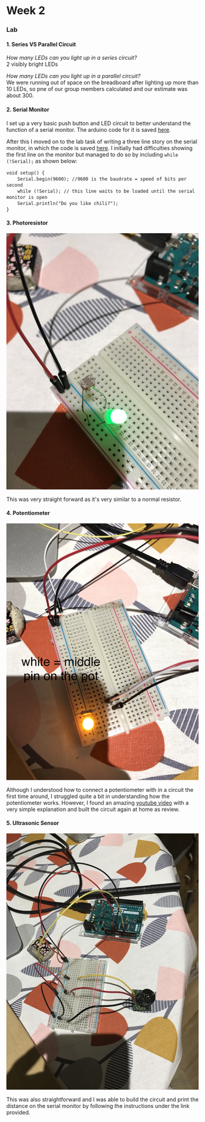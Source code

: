 # Week 2

### Lab

#### 1. Series VS Parallel Circuit

*How many LEDs can you light up in a series circuit?*  
2 visibly bright LEDs

*How many LEDs can you light up in a parallel circuit?*  
We were running out of space on the breadboard after lighting up more than 10 LEDs, so pne of our group members calculated and our estimate was about 300.

#### 2. Serial Monitor
  
I set up a very basic push button and LED circuit to better understand the function of a serial monitor. The arduino code for it is saved [here](../Week2/serialMonitorBasics).  
  
After this I moved on to the lab task of writing a three line story on the serial monitor, in which the code is saved [here](../Week2/serialMonitorShortConvo). I initially had difficulties showing the first line on the monitor but managed to do so by including `while (!Serial);` as shown below:

    void setup() {
        Serial.begin(9600); //9600 is the baudrate = speed of bits per second
        while (!Serial); // this line waits to be loaded until the serial monitor is open
        Serial.println("Do you like chili?");
    }

#### 3. Photoresistor
  
![image of using a photoresistor to adjust the LED brightness](photoresistor.jpg)  
  
This was very straight forward as it's very similar to a normal resistor.

#### 4. Potentiometer

![image of using a potentiometer to adjust the LED brightness](potentiometer.jpg)  
  
Although I understood how to connect a potentiometer with in a circuit the first time around, I struggled quite a bit in understanding how the potentiometer works. However, I found an amazing [youtube video](https://www.youtube.com/watch?v=MImq6R6QCgg) with a very simple explanation and built the circuit again at home as review.

#### 5. Ultrasonic Sensor

![image of using a ultrasonic sensor](sensor.jpg)  
  
This was also straightforward and I was able to build the circuit and print the distance on the serial monitor by following the instructions under the link provided.

